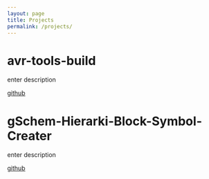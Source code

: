 ```yaml
---
layout: page
title: Projects
permalink: /projects/
---
```


# avr-tools-build
enter description

[github](http://github.com/mtkaalund/avr-tools-build.git)


# gSchem-Hierarki-Block-Symbol-Creater
enter description

[github](http://github.com/mtkaalund/gSchem-Hierarki-Block-Symbol-Creater.git)


